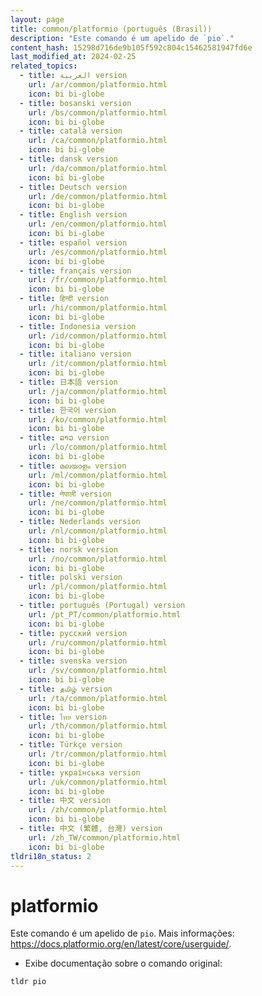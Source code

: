 ```yaml
---
layout: page
title: common/platformio (português (Brasil))
description: "Este comando é um apelido de `pio`."
content_hash: 15298d716de9b105f592c804c15462581947fd6e
last_modified_at: 2024-02-25
related_topics:
  - title: العربية version
    url: /ar/common/platformio.html
    icon: bi bi-globe
  - title: bosanski version
    url: /bs/common/platformio.html
    icon: bi bi-globe
  - title: català version
    url: /ca/common/platformio.html
    icon: bi bi-globe
  - title: dansk version
    url: /da/common/platformio.html
    icon: bi bi-globe
  - title: Deutsch version
    url: /de/common/platformio.html
    icon: bi bi-globe
  - title: English version
    url: /en/common/platformio.html
    icon: bi bi-globe
  - title: español version
    url: /es/common/platformio.html
    icon: bi bi-globe
  - title: français version
    url: /fr/common/platformio.html
    icon: bi bi-globe
  - title: हिन्दी version
    url: /hi/common/platformio.html
    icon: bi bi-globe
  - title: Indonesia version
    url: /id/common/platformio.html
    icon: bi bi-globe
  - title: italiano version
    url: /it/common/platformio.html
    icon: bi bi-globe
  - title: 日本語 version
    url: /ja/common/platformio.html
    icon: bi bi-globe
  - title: 한국어 version
    url: /ko/common/platformio.html
    icon: bi bi-globe
  - title: ລາວ version
    url: /lo/common/platformio.html
    icon: bi bi-globe
  - title: മലയാളം version
    url: /ml/common/platformio.html
    icon: bi bi-globe
  - title: नेपाली version
    url: /ne/common/platformio.html
    icon: bi bi-globe
  - title: Nederlands version
    url: /nl/common/platformio.html
    icon: bi bi-globe
  - title: norsk version
    url: /no/common/platformio.html
    icon: bi bi-globe
  - title: polski version
    url: /pl/common/platformio.html
    icon: bi bi-globe
  - title: português (Portugal) version
    url: /pt_PT/common/platformio.html
    icon: bi bi-globe
  - title: русский version
    url: /ru/common/platformio.html
    icon: bi bi-globe
  - title: svenska version
    url: /sv/common/platformio.html
    icon: bi bi-globe
  - title: தமிழ் version
    url: /ta/common/platformio.html
    icon: bi bi-globe
  - title: ไทย version
    url: /th/common/platformio.html
    icon: bi bi-globe
  - title: Türkçe version
    url: /tr/common/platformio.html
    icon: bi bi-globe
  - title: українська version
    url: /uk/common/platformio.html
    icon: bi bi-globe
  - title: 中文 version
    url: /zh/common/platformio.html
    icon: bi bi-globe
  - title: 中文 (繁體, 台灣) version
    url: /zh_TW/common/platformio.html
    icon: bi bi-globe
tldri18n_status: 2
---
```

# platformio

Este comando é um apelido de `pio`.
Mais informações: <https://docs.platformio.org/en/latest/core/userguide/>.

- Exibe documentação sobre o comando original:

`tldr pio`
